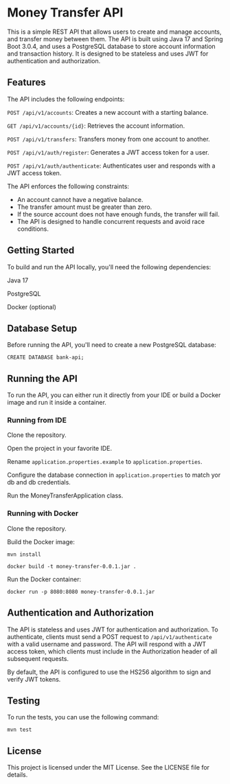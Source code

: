 # Money Transfer API
This is a simple REST API that allows users to create and manage accounts, and transfer money between them. 
The API is built using Java 17 and Spring Boot 3.0.4, and uses a PostgreSQL database to store account information and transaction history. 
It is designed to be stateless and uses JWT for authentication and authorization.

## Features
The API includes the following endpoints:

`POST /api/v1/accounts`: Creates a new account with a starting balance.

`GET /api/v1/accounts/{id}`: Retrieves the account information.

`POST /api/v1/transfers`: Transfers money from one account to another.

`POST /api/v1/auth/register`: Generates a JWT access token for a user.

`POST /api/v1/auth/authenticate`: Authenticates user and responds with a JWT access token.

The API enforces the following constraints:

- An account cannot have a negative balance.
- The transfer amount must be greater than zero.
- If the source account does not have enough funds, the transfer will fail.
- The API is designed to handle concurrent requests and avoid race conditions.

## Getting Started
To build and run the API locally, you'll need the following dependencies:

Java 17

PostgreSQL

Docker (optional)

## Database Setup

Before running the API, you'll need to create a new PostgreSQL database:

```
CREATE DATABASE bank-api;
```

## Running the API
To run the API, you can either run it directly from your IDE or build a Docker image and run it inside a container.

### Running from IDE
Clone the repository.

Open the project in your favorite IDE.

Rename `application.properties.example` to `application.properties`.

Configure the database connection in `application.properties` to match yor db and db credentials.

Run the MoneyTransferApplication class.

### Running with Docker

Clone the repository.

Build the Docker image:

```
mvn install

docker build -t money-transfer-0.0.1.jar .
```
Run the Docker container:
```
docker run -p 8080:8080 money-transfer-0.0.1.jar
```
## Authentication and Authorization

The API is stateless and uses JWT for authentication and authorization. 
To authenticate, clients must send a POST request to `/api/v1/authenticate` with a valid username and password. 
The API will respond with a JWT access token, which clients must include in the Authorization header of all subsequent requests.

By default, the API is configured to use the HS256 algorithm to sign and verify JWT tokens.

## Testing
To run the tests, you can use the following command:

```mvn test```

## License
This project is licensed under the MIT License. See the LICENSE file for details.
